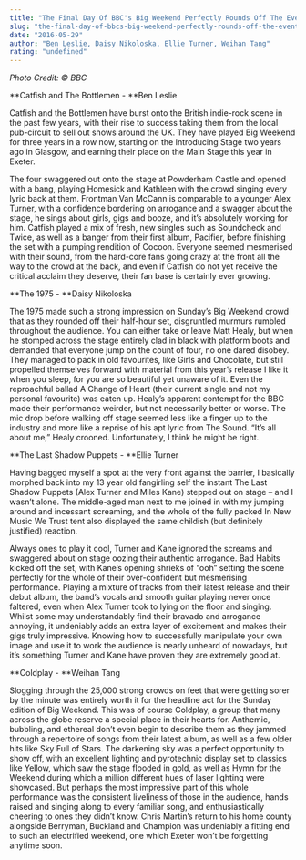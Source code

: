 ```yaml
---
title: "The Final Day Of BBC's Big Weekend Perfectly Rounds Off The Event"
slug: "the-final-day-of-bbcs-big-weekend-perfectly-rounds-off-the-event"
date: "2016-05-29"
author: "Ben Leslie, Daisy Nikoloska, Ellie Turner, Weihan Tang"
rating: "undefined"
---
```


_Photo Credit: © BBC_

**Catfish and The Bottlemen - **Ben Leslie

Catfish and the Bottlemen have burst onto the British indie-rock scene in the past few years, with their rise to success taking them from the local pub-circuit to sell out shows around the UK. They have played Big Weekend for three years in a row now, starting on the Introducing Stage two years ago in Glasgow, and earning their place on the Main Stage this year in Exeter.

The four swaggered out onto the stage at Powderham Castle and opened with a bang, playing Homesick and Kathleen with the crowd singing every lyric back at them. Frontman Van McCann is comparable to a younger Alex Turner, with a confidence bordering on arrogance and a swagger about the stage, he sings about girls, gigs and booze, and it’s absolutely working for him. Catfish played a mix of fresh, new singles such as Soundcheck and Twice, as well as a banger from their first album, Pacifier, before finishing the set with a pumping rendition of Cocoon. Everyone seemed mesmerised with their sound, from the hard-core fans going crazy at the front all the way to the crowd at the back, and even if Catfish do not yet receive the critical acclaim they deserve, their fan base is certainly ever growing.

**The 1975 - **Daisy Nikoloska

The 1975 made such a strong impression on Sunday’s Big Weekend crowd that as they rounded off their half-hour set, disgruntled murmurs rumbled throughout the audience. You can either take or leave Matt Healy, but when he stomped across the stage entirely clad in black with platform boots and demanded that everyone jump on the count of four, no one dared disobey. They managed to pack in old favourites, like Girls and Chocolate, but still propelled themselves forward with material from this year’s release I like it when you sleep, for you are so beautiful yet unaware of it. Even the reproachful ballad A Change of Heart (their current single and not my personal favourite) was eaten up. Healy’s apparent contempt for the BBC made their performance weirder, but not necessarily better or worse. The mic drop before walking off stage seemed less like a finger up to the industry and more like a reprise of his apt lyric from The Sound. “It’s all about me,” Healy crooned. Unfortunately, I think he might be right.

**The Last Shadow Puppets - **Ellie Turner

Having bagged myself a spot at the very front against the barrier, I basically morphed back into my 13 year old fangirling self the instant The Last Shadow Puppets (Alex Turner and Miles Kane) stepped out on stage – and I wasn’t alone. The middle-aged man next to me joined in with my jumping around and incessant screaming, and the whole of the fully packed In New Music We Trust tent also displayed the same childish (but definitely justified) reaction.

Always ones to play it cool, Turner and Kane ignored the screams and swaggered about on stage oozing their authentic arrogance. Bad Habits kicked off the set, with Kane’s opening shrieks of “ooh” setting the scene perfectly for the whole of their over-confident but mesmerising performance. Playing a mixture of tracks from their latest release and their debut album, the band’s vocals and smooth guitar playing never once faltered, even when Alex Turner took to lying on the floor and singing. Whilst some may understandably find their bravado and arrogance annoying, it undeniably adds an extra layer of excitement and makes their gigs truly impressive. Knowing how to successfully manipulate your own image and use it to work the audience is nearly unheard of nowadays, but it’s something Turner and Kane have proven they are extremely good at.

**Coldplay - **Weihan Tang

Slogging through the 25,000 strong crowds on feet that were getting sorer by the minute was entirely worth it for the headline act for the Sunday edition of Big Weekend. This was of course Coldplay, a group that many across the globe reserve a special place in their hearts for. Anthemic, bubbling, and ethereal don’t even begin to describe them as they jammed through a repertoire of songs from their latest album, as well as a few older hits like Sky Full of Stars. The darkening sky was a perfect opportunity to show off, with an excellent lighting and pyrotechnic display set to classics like Yellow, which saw the stage flooded in gold, as well as Hymn for the Weekend during which a million different hues of laser lighting were showcased. But perhaps the most impressive part of this whole performance was the consistent liveliness of those in the audience, hands raised and singing along to every familiar song, and enthusiastically cheering to ones they didn’t know. Chris Martin’s return to his home county alongside Berryman, Buckland and Champion was undeniably a fitting end to such an electrified weekend, one which Exeter won’t be forgetting anytime soon.
